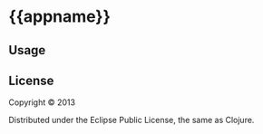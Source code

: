 # {{appname}}


## Usage


## License

Copyright © 2013

Distributed under the Eclipse Public License, the same as Clojure.
